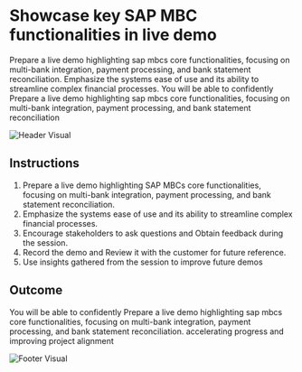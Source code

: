 # Showcase key SAP MBC functionalities in live demo

Prepare a live demo highlighting sap mbcs core functionalities, focusing on multi-bank integration, payment processing, and bank statement reconciliation. Emphasize the systems ease of use and its ability to streamline complex financial processes. You will be able to confidently Prepare a live demo highlighting sap mbcs core functionalities, focusing on multi-bank integration, payment processing, and bank statement reconciliation

![Header Visual](https://raw.githubusercontent.com/BriskenFinancials/use-case-template/main/cards/assets/UC10000426-G-02-top.png)

## Instructions

1. Prepare a live demo highlighting SAP MBCs core functionalities, focusing on multi-bank integration, payment processing, and bank statement reconciliation.
2. Emphasize the systems ease of use and its ability to streamline complex financial processes.
3. Encourage stakeholders to ask questions and Obtain feedback during the session.
4. Record the demo and Review it with the customer for future reference.
5. Use insights gathered from the session to improve future demos

## Outcome

You will be able to confidently Prepare a live demo highlighting sap mbcs core functionalities, focusing on multi-bank integration, payment processing, and bank statement reconciliation. accelerating progress and improving project alignment

![Footer Visual](https://raw.githubusercontent.com/BriskenFinancials/use-case-template/main/cards/assets/UC10000426-G-02-bottom.png)